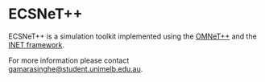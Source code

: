 # ECSNeT++
ECSNeT++ is a simulation toolkit implemented using the [OMNeT++](https://omnetpp.org/) and the [INET framework](https://inet.omnetpp.org/).

For more information please contact [gamarasinghe@student.unimelb.edu.au](mailto:gamarasinghe@student.unimelb.edu.au).
